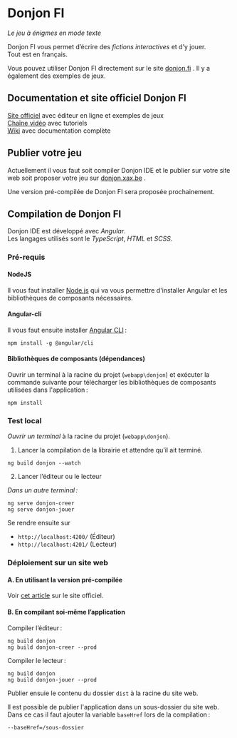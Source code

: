 # Donjon FI

*Le jeu à énigmes en mode texte*

Donjon FI vous permet d’écrire des *fictions interactives* et d’y jouer.\
Tout est en français.

Vous pouvez utiliser Donjon FI directement sur le site [donjon.fi](https://donjon.fi) . Il y a également des exemples de jeux.

## Documentation et site officiel Donjon FI

<a href="https://donjon.fi" target="_blank">Site officiel</a> avec éditeur en ligne et exemples de jeux\
<a href="https://vimeo.com/channels/1676422" target="_blank">Chaîne vidéo</a>  avec tutoriels\
<a href="https://donjon.fi/wiki" target="_blank">Wiki</a> avec documentation complète

## Publier votre jeu

Actuellement il vous faut soit compiler Donjon IDE et le publier sur votre site web soit proposer votre jeu sur [donjon.xax.be](https://donjon.xax.be) .

Une version pré-compilée de Donjon FI sera proposée prochainement.

## Compilation de Donjon FI

Donjon IDE est développé avec *Angular*.\
Les langages utilisés sont le *TypeScript*, *HTML* et *SCSS*.

### Pré-requis

#### NodeJS

Il vous faut installer [Node.js](https://nodejs.org) qui va vous permettre d'installer Angular et les bibliothèques de composants nécessaires.

#### Angular-cli

Il vous faut ensuite installer [Angular CLI](https://cli.angular.io) :
```shell
npm install -g @angular/cli
```

#### Bibliothèques de composants (dépendances)

Ouvrir un terminal à la racine du projet (`webapp\donjon`) et exécuter la commande suivante pour télécharger les bibliothèques de composants utilisées dans l'application :
```shell
npm install
```

### Test local

*Ouvrir un terminal* à la racine du projet (`webapp\donjon`).

1. Lancer la compilation de la librairie et attendre qu’il ait terminé.

```shell
ng build donjon --watch
```
2. Lancer l’éditeur ou le lecteur

*Dans un autre terminal :*

```shell
ng serve donjon-creer
ng serve donjon-jouer
```


Se rendre ensuite sur 
- `http://localhost:4200/` (Éditeur)
- `http://localhost:4201/` (Lecteur)



### Déploiement sur un site web

#### A. En utilisant la version pré-compilée
Voir 
[cet article](https://donjon.fi/publier.html) sur le site officiel.

#### B. En compilant soi-même l’application
Compiler l’éditeur :
```shell
ng build donjon
ng build donjon-creer --prod
```

Compiler le lecteur :
```shell
ng build donjon
ng build donjon-jouer --prod
```

Publier ensuie le contenu du dossier `dist` à la racine du site web.

Il est possible de publier l'application dans un sous-dossier du site web. Dans ce cas il faut ajouter la variable `baseHref` lors de la compilation :
```shell
--baseHref=/sous-dossier
```

